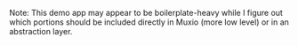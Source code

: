 Note: This demo app may appear to be boilerplate-heavy while I figure out which portions should be included directly in Muxio (more low level) or in an abstraction layer.
